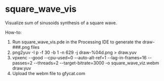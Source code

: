 # square_wave_vis
Visualize sum of sinusoids synthesis of a square wave.

How-to:
  1. Run square_wave_vis.pde in the Processing IDE to generate the draw-###.png
     files
  2. png2yuv -I p -f 30 -b 1 -n 629 -j draw-%04d.png > draw.yuv
  3. vpxenc --good --cpu-used=0 --auto-alt-ref=1 --lag-in-frames=16 --passes=2 --threads=2 --target-bitrate=3000 -o square_wave_viz.webm draw.yuv
  4. Upload the webm file to gfycat.com

